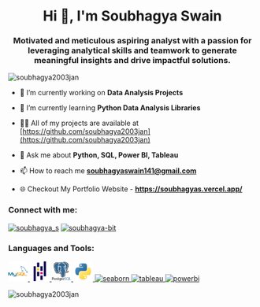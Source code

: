 <h1 align="center">Hi 👋, I'm Soubhagya Swain</h1>
<h3 align="center">Motivated and meticulous aspiring analyst with a passion for leveraging analytical skills and teamwork to generate meaningful insights and drive impactful solutions.</h3>

<p align="left"> <img src="https://komarev.com/ghpvc/?username=soubhagya2003jan&label=Profile%20views&color=0e75b6&style=flat" alt="soubhagya2003jan" /> </p>

- 🔭 I’m currently working on **Data Analysis Projects**

- 🌱 I’m currently learning **Python Data Analysis Libraries**

- 👨‍💻 All of my projects are available at [https://github.com/soubhagya2003jan](https://github.com/soubhagya2003jan)

- 💬 Ask me about **Python, SQL, Power BI, Tableau**

- 📫 How to reach me **soubhagyaswain141@gmail.com**

- 🌐 Checkout My Portfolio Website - **https://soubhagyas.vercel.app/**

<h3 align="left">Connect with me:</h3>
<p align="left">
<a href="https://kaggle.com/soubhagyaswain14" target="blank"><img align="center" src="https://raw.githubusercontent.com/rahuldkjain/github-profile-readme-generator/master/src/images/icons/Social/kaggle.svg" alt="soubhagya_s" height="30" width="40" /></a>
<a href="https://www.leetcode.com/soubhagya-bit" target="blank"><img align="center" src="https://raw.githubusercontent.com/rahuldkjain/github-profile-readme-generator/master/src/images/icons/Social/leet-code.svg" alt="soubhagya-bit" height="30" width="40" /></a>
</p>

<h3 align="left">Languages and Tools:</h3>
<p align="left"> 
  <a href="https://www.mysql.com/" target="_blank" rel="noreferrer"> <img src="https://raw.githubusercontent.com/devicons/devicon/master/icons/mysql/mysql-original-wordmark.svg" alt="mysql" width="40" height="40"/> </a> 
  <a href="https://pandas.pydata.org/" target="_blank" rel="noreferrer"> <img src="https://raw.githubusercontent.com/devicons/devicon/2ae2a900d2f041da66e950e4d48052658d850630/icons/pandas/pandas-original.svg" alt="pandas" width="40" height="40"/> </a> 
  <a href="https://www.postgresql.org" target="_blank" rel="noreferrer"> <img src="https://raw.githubusercontent.com/devicons/devicon/master/icons/postgresql/postgresql-original-wordmark.svg" alt="postgresql" width="40" height="40"/> </a> 
  <a href="https://www.python.org" target="_blank" rel="noreferrer"> <img src="https://raw.githubusercontent.com/devicons/devicon/master/icons/python/python-original.svg" alt="python" width="40" height="40"/> </a> 
  <a href="https://seaborn.pydata.org/" target="_blank" rel="noreferrer"> <img src="https://seaborn.pydata.org/_images/logo-mark-lightbg.svg" alt="seaborn" width="40" height="40"/> </a> 
  <a href="https://www.tableau.com/" target="_blank" rel="noreferrer"> <img src="https://www.selectdistinct.co.uk/wp-content/uploads/2023/03/Tableau-logo-removebg-preview.png" alt="tableau" width="40" height="40"/> </a>
  <a href="https://powerbi.microsoft.com/" target="_blank" rel="noreferrer"> <img src="https://skillforge.com/wp-content/uploads/2021/01/Power_BI-300x300.png" alt="powerbi" width="40" height="40"/> </a>
</p>

<p><img align="center" src="https://github-readme-stats.vercel.app/api/top-langs?username=soubhagya2003jan&show_icons=true&locale=en&layout=compact" alt="soubhagya2003jan" /></p>
